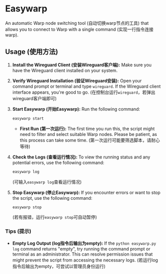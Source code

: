 # Easywarp

An automatic Warp node switching tool (自动切换warp节点的工具) that allows you to connect to Warp with a single command (实现一行指令连接warp).

## Usage (使用方法)

1.  **Install the Wireguard Client (安装Wireguard客户端):** Make sure you have the Wireguard client installed on your system.

2.  **Verify Wireguard Installation (验证Wireguard安装):** Open your command prompt or terminal and type `wireguard`. If the Wireguard client interface appears, you're good to go. (在控制台运行```wireguard```，若弹出wireguard客户端即可)

3.  **Start Easywarp (开始Easywarp):** Run the following command:

    ```bash
    easywarp start
    ```
    *   **First Run (第一次运行):** The first time you run this, the script might need to filter and select suitable Warp nodes. Please be patient, as this process can take some time. (第一次运行可能要筛选脚本，请耐心等待)

4.  **Check the Logs (查看运行情况):** To view the running status and any potential errors, use the following command:

    ```bash
    easywarp log
    ```
    (可输入```easywarp log```查看运行情况)

6.  **Stop Easywarp (停止Easywarp):** If you encounter errors or want to stop the script, use the following command:

    ```bash
    easywarp stop
    ```
    (若有报错，运行```easywarp stop```可自动暂停)

### Tips (提示)

*   **Empty Log Output (log指令后输出为empty):** If the `python easywarp.py log` command returns "empty", try running the command prompt or terminal as an administrator. This can resolve permission issues that might prevent the script from accessing the necessary logs. (若运行log指令后输出为empty，可尝试以管理员身份运行)
